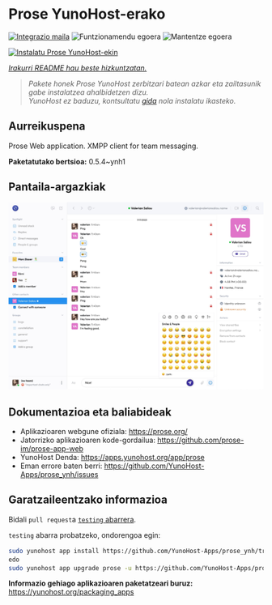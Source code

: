 <!--
Ohart ongi: README hau automatikoki sortu da <https://github.com/YunoHost/apps/tree/master/tools/readme_generator>ri esker
EZ editatu eskuz.
-->

# Prose YunoHost-erako

[![Integrazio maila](https://apps.yunohost.org/badge/integration/prose)](https://ci-apps.yunohost.org/ci/apps/prose/)
![Funtzionamendu egoera](https://apps.yunohost.org/badge/state/prose)
![Mantentze egoera](https://apps.yunohost.org/badge/maintained/prose)

[![Instalatu Prose YunoHost-ekin](https://install-app.yunohost.org/install-with-yunohost.svg)](https://install-app.yunohost.org/?app=prose)

*[Irakurri README hau beste hizkuntzatan.](./ALL_README.md)*

> *Pakete honek Prose YunoHost zerbitzari batean azkar eta zailtasunik gabe instalatzea ahalbidetzen dizu.*  
> *YunoHost ez baduzu, kontsultatu [gida](https://yunohost.org/install) nola instalatu ikasteko.*

## Aurreikuspena

Prose Web application. XMPP client for team messaging.

**Paketatutako bertsioa:** 0.5.4~ynh1

## Pantaila-argazkiak

![Prose(r)en pantaila-argazkia](./doc/screenshots/screenshot.jpg)

## Dokumentazioa eta baliabideak

- Aplikazioaren webgune ofiziala: <https://prose.org/>
- Jatorrizko aplikazioaren kode-gordailua: <https://github.com/prose-im/prose-app-web>
- YunoHost Denda: <https://apps.yunohost.org/app/prose>
- Eman errore baten berri: <https://github.com/YunoHost-Apps/prose_ynh/issues>

## Garatzaileentzako informazioa

Bidali `pull request`a [`testing` abarrera](https://github.com/YunoHost-Apps/prose_ynh/tree/testing).

`testing` abarra probatzeko, ondorengoa egin:

```bash
sudo yunohost app install https://github.com/YunoHost-Apps/prose_ynh/tree/testing --debug
edo
sudo yunohost app upgrade prose -u https://github.com/YunoHost-Apps/prose_ynh/tree/testing --debug
```

**Informazio gehiago aplikazioaren paketatzeari buruz:** <https://yunohost.org/packaging_apps>
